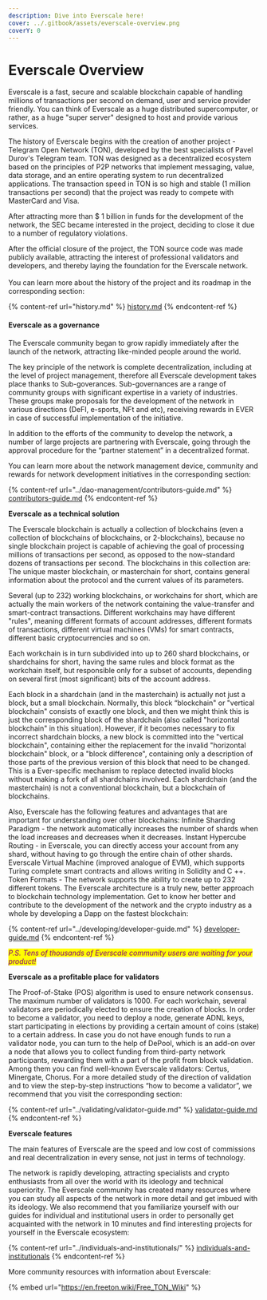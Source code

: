 ```yaml
---
description: Dive into Everscale here!
cover: ../.gitbook/assets/everscale-overview.png
coverY: 0
---
```


# Everscale Overview

Everscale is a fast, secure and scalable blockchain capable of handling millions of transactions per second on demand, user and service provider friendly. You can think of Everscale as a huge distributed supercomputer, or rather, as a huge "super server" designed to host and provide various services.

The history of Everscale begins with the creation of another project - Telegram Open Network (TON), developed by the best specialists of Pavel Durov's Telegram team. TON was designed as a decentralized ecosystem based on the principles of P2P networks that implement messaging, value, data storage, and an entire operating system to run decentralized applications. The transaction speed in TON is so high and stable (1 million transactions per second) that the project was ready to compete with MasterCard and Visa.

After attracting more than $ 1 billion in funds for the development of the network, the SEC became interested in the project, deciding to close it due to a number of regulatory violations.

After the official closure of the project, the TON source code was made publicly available, attracting the interest of professional validators and developers, and thereby laying the foundation for the Everscale network. \
\
You can learn more about the history of the project and its roadmap in the corresponding section:

{% content-ref url="history.md" %}
[history.md](history.md)
{% endcontent-ref %}

#### **Everscale as a governance**

The Everscale community began to grow rapidly immediately after the launch of the network, attracting like-minded people around the world.

The key principle of the network is complete decentralization, including at the level of project management, therefore all Everscale development takes place thanks to Sub-goverances. Sub-governances are a range of community groups with significant expertise in a variety of industries. These groups make proposals for the development of the network in various directions (DeFI, e-sports, NFt and etc), receiving rewards in EVER in case of successful implementation of the initiative.

In addition to the efforts of the community to develop the network, a number of large projects are partnering with Everscale, going through the approval procedure for the “partner statement” in a decentralized format.

You can learn more about the network management device, community and rewards for network development initiatives in the corresponding section:

{% content-ref url="../dao-management/contributors-guide.md" %}
[contributors-guide.md](../dao-management/contributors-guide.md)
{% endcontent-ref %}

**Everscale as a technical solution**&#x20;

The Everscale blockchain is actually a collection of blockchains (even a collection of blockchains of blockchains, or 2-blockchains), because no single blockchain project is capable of achieving the goal of processing millions of transactions per second, as opposed to the now-standard dozens of transactions per second. The blockchains in this collection are: The unique master blockchain, or masterchain for short, contains general information about the protocol and the current values of its parameters.

Several (up to 232) working blockchains, or workchains for short, which are actually the main workers of the network containing the value-transfer and smart-contract transactions. Different workchains may have different "rules", meaning different formats of account addresses, different formats of transactions, different virtual machines (VMs) for smart contracts, different basic cryptocurrencies and so on.

Each workchain is in turn subdivided into up to 260 shard blockchains, or shardchains for short, having the same rules and block format as the workchain itself, but responsible only for a subset of accounts, depending on several first (most significant) bits of the account address.

Each block in a shardchain (and in the masterchain) is actually not just a block, but a small blockchain. Normally, this block “blockchain" or "vertical blockchain" consists of exactly one block, and then we might think this is just the corresponding block of the shardchain (also called "horizontal blockchain" in this situation). However, if it becomes necessary to fix incorrect shardchain blocks, a new block is committed into the "vertical blockchain", containing either the replacement for the invalid "horizontal blockchain" block, or a "block difference", containing only a description of those parts of the previous version of this block that need to be changed. This is a Ever-specific mechanism to replace detected invalid blocks without making a fork of all shardchains involved. Each shardchain (and the masterchain) is not a conventional blockchain, but a blockchain of blockchains.

Also, Everscale has the following features and advantages that are important for understanding over other blockchains: Infinite Sharding Paradigm - the network automatically increases the number of shards when the load increases and decreases when it decreases. Instant Hypercube Routing - in Everscale, you can directly access your account from any shard, without having to go through the entire chain of other shards. Everscale Virtual Machine (improved analogue of EVM), which supports Turing complete smart contracts and allows writing in Solidity and C ++. Token Formats - The network supports the ability to create up to 232 different tokens. The Everscale architecture is a truly new, better approach to blockchain technology implementation. Get to know her better and contribute to the development of the network and the crypto industry as a whole by developing a Dapp on the fastest blockchain:

{% content-ref url="../developing/developer-guide.md" %}
[developer-guide.md](../developing/developer-guide.md)
{% endcontent-ref %}

_<mark style="color:purple;">P.S. Tens of thousands of Everscale community users are waiting for your product!</mark>_

**Everscale as a profitable place for validators**

The Proof-of-Stake (POS) algorithm is used to ensure network consensus. The maximum number of validators is 1000. For each workchain, several validators are periodically elected to ensure the creation of blocks. In order to become a validator, you need to deploy a node, generate ADNL keys, start participating in elections by providing a certain amount of coins (stake) to a certain address. In case you do not have enough funds to run a validator node, you can turn to the help of DePool, which is an add-on over a node that allows you to collect funding from third-party network participants, rewarding them with a part of the profit from block validation. Among them you can find well-known Everscale validators: Certus, Minergate, Chorus. For a more detailed study of the direction of validation and to view the step-by-step instructions “how to become a validator”, we recommend that you visit the corresponding section:

{% content-ref url="../validating/validator-guide.md" %}
[validator-guide.md](../validating/validator-guide.md)
{% endcontent-ref %}

**Everscale features**&#x20;

The main features of Everscale are the speed and low cost of commissions and real decentralization in every sense, not just in terms of technology.&#x20;

The network is rapidly developing, attracting specialists and crypto enthusiasts from all over the world with its ideology and technical superiority. The Everscale community has created many resources where you can study all aspects of the network in more detail and get imbued with its ideology. We also recommend that you familiarize yourself with our guides for individual and institutional users in order to personally get acquainted with the network in 10 minutes and find interesting projects for yourself in the Everscale ecosystem:

{% content-ref url="../individuals-and-institutionals/" %}
[individuals-and-institutionals](../individuals-and-institutionals/)
{% endcontent-ref %}

More community resources with information about Everscale:

{% embed url="https://en.freeton.wiki/Free_TON_Wiki" %}

